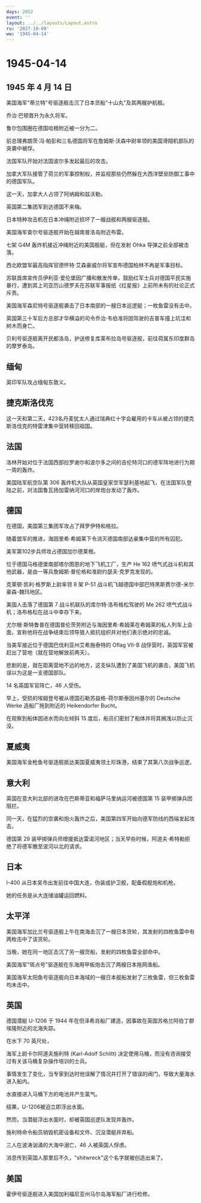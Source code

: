 ```yaml
---
days: 2052
event: ''
layout: ../../layouts/Layout.astro
ru: '2027-10-08'
ww: '1945-04-14'
---
```


# 1945-04-14

## 1945 年 4 月 14 日

美国海军"蒂兰特"号驱逐舰击沉了日本货船"十山丸"及其两艘护航舰。

乔治·巴顿晋升为永久将军。

鲁尔包围圈在德国哈根附近被一分为二。

前总理弗朗茨·冯·帕彭和三名德国将军在詹姆斯·沃森中尉率领的美国滑翔机部队的突袭中被俘。

法国军队开始对法国波尔多发起最后的攻击。

加拿大军队接管了荷兰的军事控制权，并监视那些仍然躲在大西洋壁垒防御工事中的德国军队。

这一天，加拿大人占领了阿纳姆和兹沃勒。

英国第二集团军到达德国不来梅。

日本特种攻击机在日本冲绳附近损坏了一艘战舰和两艘驱逐舰。

美国海军查尔号驱逐舰开始在越南普洛岛附近布雷。

七架 G4M 轰炸机接近冲绳附近的美国舰艇，但在发射 Ohka
导弹之前全部被击落。

西北欧盟军最高指挥官德怀特·艾森豪威尔将军宣布德国柏林不再是军事目标。

苏联首席宣传员伊利亚·爱伦堡因广播和散发传单，鼓励红军士兵对德国平民实施暴行，遭到其上司亚历山德罗夫在苏联军事报纸《红星报》上前所未有的社论正式斥责。

美国海军森尼特号驱逐舰袭击了日本南部的一艘日本巡逻艇；一枚鱼雷没有击中。

英国第三十军后方总部才华横溢的司令乔治·韦伯准将因驾驶的吉普车撞上坑洼和树木而身亡。

贝利号驱逐舰离开民都洛岛，护送修复库莱布拉岛号驱逐舰，前往荷属东印度群岛的摩罗泰岛。

## 缅甸

英印军队攻占缅甸东敦义。

## 捷克斯洛伐克

这一天和第二天，423名丹麦犹太人通过瑞典红十字会雇用的卡车从被占领的捷克斯洛伐克的特雷津集中营转移回祖国。

## 法国

洛林开始对位于法国西部拉罗谢尔和波尔多之间的吉伦特河口的德军阵地进行为期一周的轰炸。

美国陆军航空队第 306
轰炸机大队从英国皇家空军瑟利基地起飞，在法国军队登陆之前，对法国鲁瓦扬加雷纳河河口的岸炮台发动了轰炸。

## 德国

在德国，美国第三集团军攻占了拜罗伊特和格拉。

随着盟军的推进，海因里希·希姆莱下令消灭德国南部达豪集中营的所有囚犯。

美军第102步兵师攻占德国加尔德莱根。

位于德国马格德堡南部塔尔图恩的地下飞机工厂，生产 He 162
喷气式战斗机和其他武器，是由一等兵詹姆斯·普伦格和准尉约瑟夫·克罗克发现的。

克莱顿·凯利·格罗斯上尉率领 8 架 P-51
战斗机飞越德国中部巴特黑斯费尔德-米尔豪森-魏玛地区。

美国人击落了德国第 7 战斗机联队的库尔特·洛布格松驾驶的 Me 262
喷气式战斗机；洛布格松在战斗中幸存下来。

尤尔根·斯特鲁普在德国普伦茨劳附近与海因里希·希姆莱在希姆莱的私人列车上会面，宣称他将在战争结束后领导狼人抵抗组织并对他们表示绝对的忠诚。

当美军接近位于德国巴伐利亚州艾希施泰特的 Oflag VII-B
战俘营时，英国军官被赶出了营地（就在营地解放前两天）。

悲剧的是，就在距离营地不远的地方，这支纵队遭到了美国飞机的袭击，美国飞机误以为这是一支德国部队。

14 名英国军官阵亡，46 人受伤。

早上，受损的埃姆登号被从德国石勒苏益格-荷尔斯泰因州基尔的 Deutsche Werke
造船厂拖到附近的 Heikendorfer Bucht。

在观察到船体因进水而向左倾斜 15
度后，船员们密封了船体并将其搁浅以防止沉没。

## 夏威夷

美国海军金枪鱼号驱逐舰抵达美国夏威夷领土珍珠港，结束了其第八次战争巡逻。

## 意大利

英国在意大利北部的进攻在巴斯蒂亚和福萨马里纳运河被德国第 15
装甲掷弹兵团阻拦。

同一天，在猛烈的空袭和炮火轰炸之后，美国第四军开始向德军防线的西端发起攻击。

德国第 29
装甲掷弹兵师增援抵达雷诺河地区；当天早些时候，阿道夫·希特勒拒绝了将德军撤至波河以北的请求。

## 日本

I-400 从日本吴市出发前往中国大连，伪装成护卫舰，配备假舰炮和机枪。

她的任务是从大连储油罐运回燃料。

## 太平洋

美国海军加比兰号驱逐舰上午在南海击沉了一艘日本货轮，其发射的四枚鱼雷中有两枚击中了该货轮。

当晚，她在同一地区击沉了另一艘货船，发射的四枚鱼雷全部命中。

美国海军"斑点号"驱逐舰在东海用甲板炮击沉了两艘日本拖网渔船。

美国海军太阳鱼号驱逐舰向日本海域的一艘日本舰船发射了三枚鱼雷，但三枚鱼雷均未击中。

## 英国

德国潜艇 U-1206 于 1944
年在但泽希肖船厂建造，因事故在英国苏格兰阿伯丁郡埃隆附近的北海失踪。

在水下 70 英尺处，

海军上尉卡尔阿道夫施利特 (Karl-Adolf Schlitt)
决定使用马桶，而没有咨询接受过有关该马桶复杂操作培训的士兵。

事情发生了变化，当专家到达时他误解了情况并打开了错误的阀门，导致大量海水进入船内。

水直接进入马桶下方的电池并产生氯气。

结果，U-1206被迫立即浮出水面。

然而，当潜艇浮出水面时，却被英国巡逻队发现并轰炸。

施利特命令船员销毁机密设备和文件、沉没潜艇并弃船。

三人在波涛汹涌的大海中溺亡，46 人被英国人俘虏。

消息传到英国人那里后不久，"shitwreck"这个名字就被创造出来了。

## 美国

霍伊号驱逐舰进入美国加利福尼亚州马尔岛海军船厂进行检修。